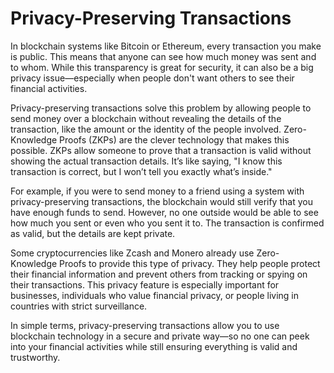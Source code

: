 # Privacy-Preserving Transactions

In blockchain systems like Bitcoin or Ethereum, every transaction you make is public. This means that anyone can see how much money was sent and to whom. While this transparency is great for security, it can also be a big privacy issue—especially when people don't want others to see their financial activities.

Privacy-preserving transactions solve this problem by allowing people to send money over a blockchain without revealing the details of the transaction, like the amount or the identity of the people involved. Zero-Knowledge Proofs (ZKPs) are the clever technology that makes this possible. ZKPs allow someone to prove that a transaction is valid without showing the actual transaction details. It’s like saying, "I know this transaction is correct, but I won’t tell you exactly what’s inside."

For example, if you were to send money to a friend using a system with privacy-preserving transactions, the blockchain would still verify that you have enough funds to send. However, no one outside would be able to see how much you sent or even who you sent it to. The transaction is confirmed as valid, but the details are kept private.

Some cryptocurrencies like Zcash and Monero already use Zero-Knowledge Proofs to provide this type of privacy. They help people protect their financial information and prevent others from tracking or spying on their transactions. This privacy feature is especially important for businesses, individuals who value financial privacy, or people living in countries with strict surveillance.

In simple terms, privacy-preserving transactions allow you to use blockchain technology in a secure and private way—so no one can peek into your financial activities while still ensuring everything is valid and trustworthy.